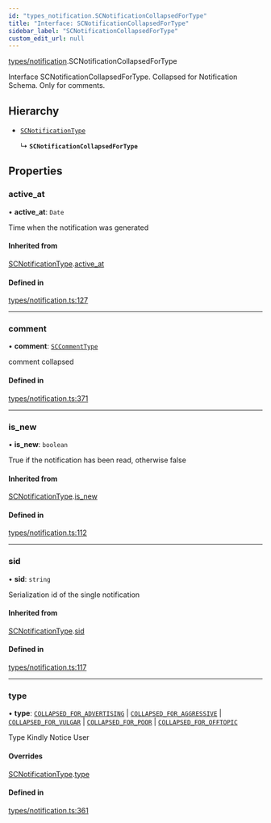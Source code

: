 ```yaml
---
id: "types_notification.SCNotificationCollapsedForType"
title: "Interface: SCNotificationCollapsedForType"
sidebar_label: "SCNotificationCollapsedForType"
custom_edit_url: null
---
```


[types/notification](../modules/types_notification.md).SCNotificationCollapsedForType

Interface SCNotificationCollapsedForType.
Collapsed for Notification Schema.
Only for comments.

## Hierarchy

- [`SCNotificationType`](types_notification.SCNotificationType.md)

  ↳ **`SCNotificationCollapsedForType`**

## Properties

### active\_at

• **active\_at**: `Date`

Time when the notification was generated

#### Inherited from

[SCNotificationType](types_notification.SCNotificationType.md).[active_at](types_notification.SCNotificationType.md#active_at)

#### Defined in

[types/notification.ts:127](https://github.com/selfcommunity/community-ui/blob/1eb776a/packages/sc-core/src/types/notification.ts#L127)

___

### comment

• **comment**: [`SCCommentType`](types_comment.SCCommentType.md)

comment collapsed

#### Defined in

[types/notification.ts:371](https://github.com/selfcommunity/community-ui/blob/1eb776a/packages/sc-core/src/types/notification.ts#L371)

___

### is\_new

• **is\_new**: `boolean`

True if the notification has been read, otherwise false

#### Inherited from

[SCNotificationType](types_notification.SCNotificationType.md).[is_new](types_notification.SCNotificationType.md#is_new)

#### Defined in

[types/notification.ts:112](https://github.com/selfcommunity/community-ui/blob/1eb776a/packages/sc-core/src/types/notification.ts#L112)

___

### sid

• **sid**: `string`

Serialization id of the single notification

#### Inherited from

[SCNotificationType](types_notification.SCNotificationType.md).[sid](types_notification.SCNotificationType.md#sid)

#### Defined in

[types/notification.ts:117](https://github.com/selfcommunity/community-ui/blob/1eb776a/packages/sc-core/src/types/notification.ts#L117)

___

### type

• **type**: [`COLLAPSED_FOR_ADVERTISING`](../enums/types_notification.SCNotificationTypologyType.md#collapsed_for_advertising) \| [`COLLAPSED_FOR_AGGRESSIVE`](../enums/types_notification.SCNotificationTypologyType.md#collapsed_for_aggressive) \| [`COLLAPSED_FOR_VULGAR`](../enums/types_notification.SCNotificationTypologyType.md#collapsed_for_vulgar) \| [`COLLAPSED_FOR_POOR`](../enums/types_notification.SCNotificationTypologyType.md#collapsed_for_poor) \| [`COLLAPSED_FOR_OFFTOPIC`](../enums/types_notification.SCNotificationTypologyType.md#collapsed_for_offtopic)

Type Kindly Notice User

#### Overrides

[SCNotificationType](types_notification.SCNotificationType.md).[type](types_notification.SCNotificationType.md#type)

#### Defined in

[types/notification.ts:361](https://github.com/selfcommunity/community-ui/blob/1eb776a/packages/sc-core/src/types/notification.ts#L361)
